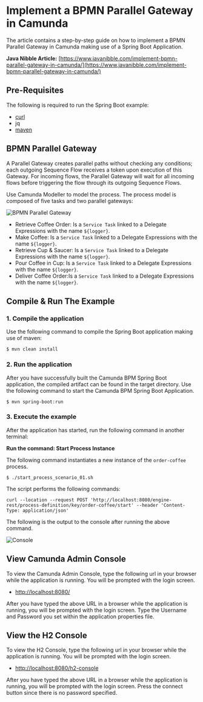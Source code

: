 # Implement a BPMN Parallel Gateway in Camunda
The article contains a step-by-step guide on how to implement a BPMN Parallel Gateway in Camunda making use of a Spring Boot Application. 

**Java Nibble Article:** [https://www.javanibble.com/implement-bpmn-parallel-gateway-in-camunda/](https://www.javanibble.com/implement-bpmn-parallel-gateway-in-camunda/)

## Pre-Requisites
The following is required to run the Spring Boot example:
* [curl](https://www.javanibble.com/how-to-install-curl-on-macos-using-homebrew/)
* jq
* [maven](https://www.javanibble.com/how-to-install-maven-on-macos-using-homebrew/)

## BPMN Parallel Gateway
A Parallel Gateway creates parallel paths without checking any conditions; each outgoing Sequence Flow receives a token upon execution of this Gateway. For incoming flows, the Parallel Gateway will wait for all incoming flows before triggering the flow through its outgoing Sequence Flows.

Use Camunda Modeller to model the process. The process model is composed of five tasks and two parallel gateways:

![BPMN Parallel Gateway](https://www.javanibble.com/assets/images/posts/bpmn-parallel-gateway/camunda-bpmn-parallel-gateway.png)

* Retrieve Coffee Order: Is a `Service Task` linked to a Delegate Expressions with the name `${logger}`.
* Make Coffee: Is a `Service Task` linked to a Delegate Expressions with the name `${logger}`.
* Retrieve Cup & Saucer: Is a `Service Task` linked to a Delegate Expressions with the name `${logger}`.
* Pour Coffee in Cup: Is a `Service Task` linked to a Delegate Expressions with the name `${logger}`.
* Deliver Coffee Order:Is a `Service Task` linked to a Delegate Expressions with the name `${logger}`.


## Compile & Run The Example
### 1. Compile the application
Use the following command to compile the Spring Boot application making use of maven:

```shell
$ mvn clean install
```

### 2. Run the application
After you have successfully built the Camunda BPM Spring Boot application, the compiled artifact can be found in the
target directory. Use the following command to start the Camunda BPM Spring Boot Application.

```shell
$ mvn spring-boot:run
```

### 3. Execute the example
After the application has started, run the following command in another terminal:

**Run the command: Start Process Instance**

The following command instantiates a new instance of the `order-coffee` process.

```shell
$ ./start_process_scenario_01.sh
```
The script performs the following commands:
```shell
curl --location --request POST 'http://localhost:8080/engine-rest/process-definition/key/order-coffee/start' --header 'Content-Type: application/json'
```
The following is the output to the console after running the above command.

![Console](https://www.javanibble.com/assets/images/posts/bpmn-parallel-gateway/console-camunda-bpmn-parallel-gateway.png)


## View Camunda Admin Console
To view the Camunda Admin Console, type the following url in your browser while the application is running. You will be prompted with the login screen.

* [http://localhost:8080/](http://localhost:8080/)

After you have typed the above URL in a browser while the application is running, you will be prompted with the login screen. Type the Username and Password you set within the application properties file.


## View the H2 Console
To view the H2 Console, type the following url in your browser while the application is running. You will be prompted with the login screen.

* [http://localhost:8080/h2-console](http://localhost:8080/h2-console)

After you have typed the above URL in a browser while the application is running, you will be prompted with the login screen. Press the connect button since there is no password specified.
